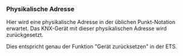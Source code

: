 ﻿### Physikalische Adresse


Hier wird eine physikalische Adresse in der üblichen Punkt-Notation erwartet. Das KNX-Gerät mit dieser physikalischen Adresse wird zurückgesetzt.

Dies entspricht genau der Funktion "Gerät zurücksetzen" in der ETS.

